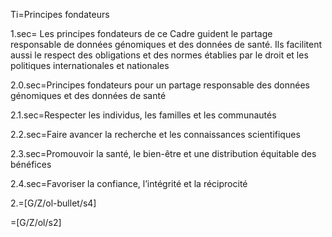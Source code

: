 Ti=Principes fondateurs 

1.sec= Les principes fondateurs de ce Cadre guident le partage responsable de données génomiques et des données de santé. Ils facilitent aussi le respect des obligations et des normes établies par le droit et les politiques internationales et nationales

2.0.sec=Principes fondateurs pour un partage responsable des données génomiques et des données de santé

2.1.sec=Respecter les individus, les familles et les communautés

2.2.sec=Faire avancer la recherche et les connaissances scientifiques

2.3.sec=Promouvoir la santé, le bien-être et une distribution équitable des bénéfices

2.4.sec=Favoriser la confiance, l’intégrité et la réciprocité

2.=[G/Z/ol-bullet/s4]

=[G/Z/ol/s2]